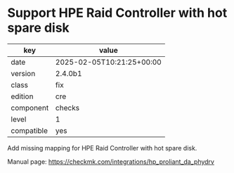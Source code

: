 [//]: # (werk v2)
# Support HPE Raid Controller with hot spare disk

key        | value
---------- | ---
date       | 2025-02-05T10:21:25+00:00
version    | 2.4.0b1
class      | fix
edition    | cre
component  | checks
level      | 1
compatible | yes

Add missing mapping for HPE Raid Controller with hot spare disk.

Manual page: https://checkmk.com/integrations/hp_proliant_da_phydrv
